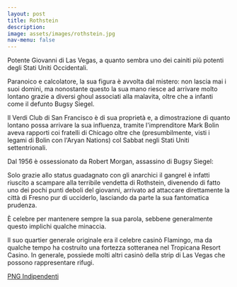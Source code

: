```yaml
---
layout: post
title: Rothstein
description:
image: assets/images/rothstein.jpg
nav-menu: false
---
```


Potente Giovanni di Las Vegas, a quanto sembra uno dei cainiti più potenti degli Stati Uniti Occidentali.

Paranoico e calcolatore, la sua figura è avvolta dal mistero: non lascia mai i suoi domini, ma nonostante questo la sua mano riesce ad arrivare molto lontano grazie a diversi ghoul associati alla malavita, oltre che a infanti come il defunto Bugsy Siegel.

Il Verdi Club di San Francisco è di sua proprietà e, a dimostrazione di quanto lontano possa arrivare la sua influenza, tramite l'imprenditore Mark Bolin aveva rapporti coi fratelli di Chicago oltre che (presumbilmente, visti i legami di Bolin con l'Aryan Nations) col Sabbat negli Stati Uniti settentrionali.

Dal 1956 è ossessionato da Robert Morgan, assassino di Bugsy Siegel:

Solo grazie allo status guadagnato con gli anarchici il gangrel è infatti riuscito a scampare alla terribile vendetta di Rothstein, divenendo di fatto uno dei pochi punti deboli del giovanni, arrivato ad attaccare direttamente la città di Fresno pur di ucciderlo, lasciando da parte la sua fantomatica prudenza.

È celebre per mantenere sempre la sua parola, sebbene generalmente questo implichi qualche minaccia.

Il suo quartier generale originale era il celebre casinò Flamingo, ma da qualche tempo ha costruito una fortezza sotteranea nel Tropicana Resort Casino. In generale, possiede molti altri casinò della strip di Las Vegas che possono rappresentare rifugi.

<a href="http://xabacadabra.com/cursed-legacy/png-indipendenti.html" class="button back">PNG Indipendenti</a>